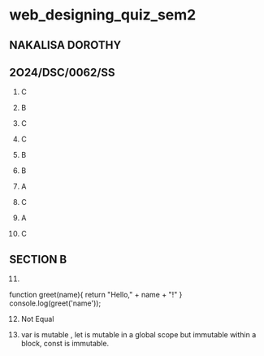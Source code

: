 # web_designing_quiz_sem2
## NAKALISA DOROTHY
## 2O24/DSC/0062/SS

1. C

2. B

3. C

4. C

5. B

6. B

7.  A

8. C 

9.  A

10.  C


## SECTION B

11. 
function greet(name){
    return "Hello," + name + "!"
}
console.log(greet('name'));

12.  Not Equal

13. var is mutable , let is mutable in a global scope but immutable within a block, const is immutable.






